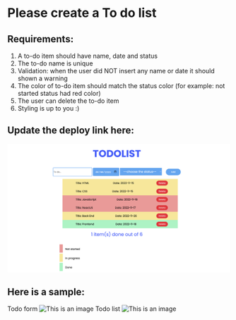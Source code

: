 # Please create a To do list

## Requirements:

1. A to-do item should have name, date and status
2. The to-do name is unique
3. Validation: when the user did NOT insert any name or date it should shown a warning
4. The color of to-do item should match the status color (for example: not started status had red color)
5. The user can delete the to-do item
6. Styling is up to you :)

## Update the deploy link here:

![This is my work until now](./screenshots/My_Screenshot.png)

## Here is a sample:

Todo form
![This is an image](./screenshots/todoform.png)
Todo list
![This is an image](./screenshots/todolist.png)
